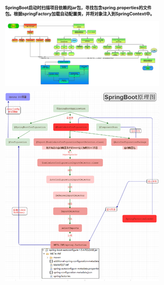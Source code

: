 **SpringBoot启动时扫描项目依赖的jar包，寻找包含spring.properties的文件包。根据springFactory加载自动配置类，并将对象注入到SpringContext中。**

![](/images/schematics/1.png)

![](/images/schematics/2.png)
